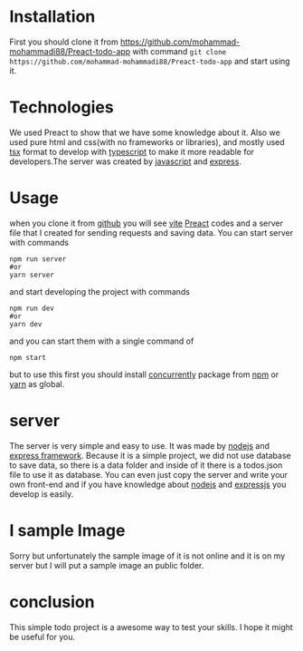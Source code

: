 # Installation

 First you should clone it from https://github.com/mohammad-mohammadi88/Preact-todo-app
 with command `git clone https://github.com/mohammad-mohammadi88/Preact-todo-app` and start using it.

# Technologies
We used Preact to show that we have some knowledge about it. Also we used pure html and css(with no frameworks or libraries), and mostly used [tsx](https://docs.fileformat.com/programming/tsx/) format to develop with [typescript](https://www.typescriptlang.org/) to make it more readable for developers.The server was created by [javascript](https://www.javascript.com/) and [express](https://expressjs.com/).

# Usage
when you clone  it from [github](https://github.com) you will see [vite](https://vite.dev/) [Preact](https://preactjs.com) codes and a server file that I created for sending requests and saving data. You can start server with commands

    npm run server
    #or
    yarn server
and start developing the project with commands

    npm run dev
    #or 
    yarn dev
and you can start them with a single command of

    npm start
but to use this first you  should install [concurrently](https://www.npmjs.com/package/concurrently) package from [npm](https://www.npmjs.com) or [yarn](com) as global.

# server

The server is very simple and easy to use. It was made by [nodejs](https://nodejs.org/en) and [express framework](https://expressjs.com/).
Because it is a simple project, we did not use database to save data, so there is a data folder and inside of it there is a todos.json file to use it as database.
You can even just copy the server and write your own front-end and if you have knowledge about [nodejs](https://nodejs.org/en) and [expressjs](https://expressjs.com/) you develop is easily.

# I sample Image
Sorry but unfortunately the sample image of it is not online and it is on my server but I will put a sample image an public folder.

# conclusion
This simple todo project is a awesome way to test your skills.
I hope it might be useful for you.
